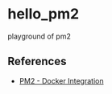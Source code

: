 # hello_pm2

playground of pm2

## References

- [PM2 - Docker Integration](https://pm2.keymetrics.io/docs/usage/docker-pm2-nodejs/)

